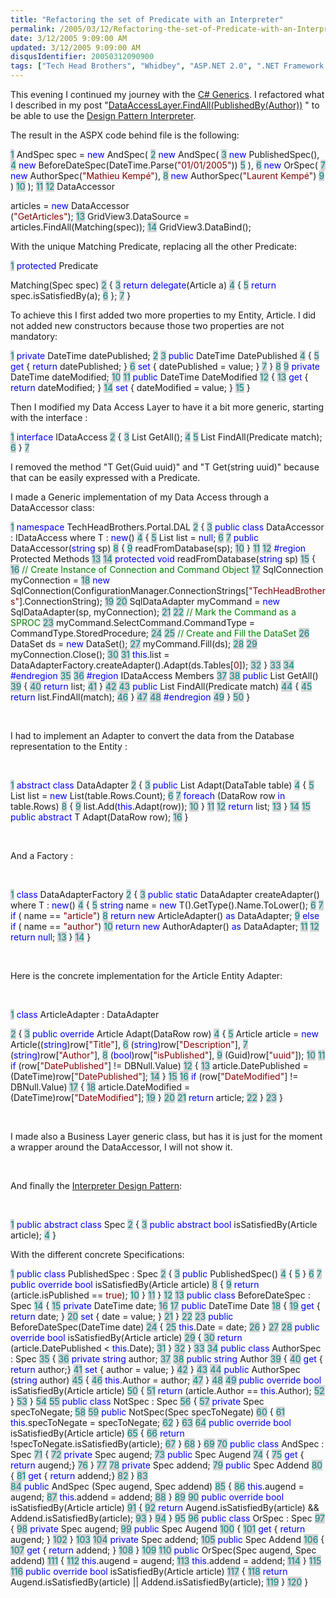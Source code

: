 ```yaml
---
title: "Refactoring the set of Predicate with an Interpreter"
permalink: /2005/03/12/Refactoring-the-set-of-Predicate-with-an-Interpreter/
date: 3/12/2005 9:09:00 AM
updated: 3/12/2005 9:09:00 AM
disqusIdentifier: 20050312090900
tags: ["Tech Head Brothers", "Whidbey", "ASP.NET 2.0", ".NET Framework 2.0"]
---
```




This evening I continued my journey with the [C# Generics](http://msdn.microsoft.com/library/default.asp?url=/library/en-us/dnvs05/html/csharp_generics.asp). 
I refactored what I described in my post "[DataAccessLayer.FindAll(PublishedBy(Author))](http://weblogs.asp.net/lkempe/archive/2005/03/09/391247.aspx) 
" to be able to use the [Design 
Pattern Interpreter](http://www.dofactory.com/Patterns/PatternInterpreter.aspx).
<!-- more -->

The result in the ASPX code behind file is the following:

<span style="COLOR: teal; BACKGROUND-COLOR: lightgrey">  1</span> AndSpec spec = <font color="blue">new</font> AndSpec(
<span style="COLOR: teal; BACKGROUND-COLOR: lightgrey">  2</span>                         <font color="blue">new</font> AndSpec(
<span style="COLOR: teal; BACKGROUND-COLOR: lightgrey">  3</span>                             <font color="blue">new</font> PublishedSpec(),
<span style="COLOR: teal; BACKGROUND-COLOR: lightgrey">  4</span>                             <font color="blue">new</font> BeforeDateSpec(DateTime.Parse(<font color="maroon">"01/01/2005"</font>))
<span style="COLOR: teal; BACKGROUND-COLOR: lightgrey">  5</span>                         ),
<span style="COLOR: teal; BACKGROUND-COLOR: lightgrey">  6</span>                         <font color="blue">new</font> OrSpec(
<span style="COLOR: teal; BACKGROUND-COLOR: lightgrey">  7</span>                             <font color="blue">new</font> AuthorSpec(<font color="maroon">"Mathieu Kempé"</font>),
<span style="COLOR: teal; BACKGROUND-COLOR: lightgrey">  8</span>                             <font color="blue">new</font> AuthorSpec(<font color="maroon">"Laurent Kempé"</font>)
<span style="COLOR: teal; BACKGROUND-COLOR: lightgrey">  9</span>                         )
<span style="COLOR: teal; BACKGROUND-COLOR: lightgrey"> 10</span>                     );
<span style="COLOR: teal; BACKGROUND-COLOR: lightgrey"> 11</span> 
<span style="COLOR: teal; BACKGROUND-COLOR: lightgrey"> 12</span> DataAccessor<Article> articles = <font color="blue">new</font> DataAccessor<Article>(<font color="maroon">"GetArticles"</font>);
<span style="COLOR: teal; BACKGROUND-COLOR: lightgrey"> 13</span> GridView3.DataSource = articles.FindAll(Matching(spec));
<span style="COLOR: teal; BACKGROUND-COLOR: lightgrey"> 14</span> GridView3.DataBind();

With the unique Matching Predicate, replacing all the other Predicate:

<span style="COLOR: teal; BACKGROUND-COLOR: lightgrey">  1</span> <font color="blue">protected</font> Predicate<Article> Matching(Spec spec)
<span style="COLOR: teal; BACKGROUND-COLOR: lightgrey">  2</span> {
<span style="COLOR: teal; BACKGROUND-COLOR: lightgrey">  3</span>     <font color="blue">return</font> <font color="blue">delegate</font>(Article a)
<span style="COLOR: teal; BACKGROUND-COLOR: lightgrey">  4</span>     {
<span style="COLOR: teal; BACKGROUND-COLOR: lightgrey">  5</span>         <font color="blue">return</font> spec.isSatisfiedBy(a);
<span style="COLOR: teal; BACKGROUND-COLOR: lightgrey">  6</span>     };
<span style="COLOR: teal; BACKGROUND-COLOR: lightgrey">  7</span> }</pre>

To achieve this I first added two more properties to my Entity, Article. I 
did not added new constructors because those two properties are not 
mandatory:

<span style="COLOR: teal; BACKGROUND-COLOR: lightgrey">  1</span> <font color="blue">private</font> DateTime datePublished;
<span style="COLOR: teal; BACKGROUND-COLOR: lightgrey">  2</span> 
<span style="COLOR: teal; BACKGROUND-COLOR: lightgrey">  3</span> <font color="blue">public</font> DateTime DatePublished
<span style="COLOR: teal; BACKGROUND-COLOR: lightgrey">  4</span> {
<span style="COLOR: teal; BACKGROUND-COLOR: lightgrey">  5</span>     <font color="blue">get</font> { <font color="blue">return</font> datePublished; }
<span style="COLOR: teal; BACKGROUND-COLOR: lightgrey">  6</span>     <font color="blue">set</font> { datePublished = value; }
<span style="COLOR: teal; BACKGROUND-COLOR: lightgrey">  7</span> }
<span style="COLOR: teal; BACKGROUND-COLOR: lightgrey">  8</span> 
<span style="COLOR: teal; BACKGROUND-COLOR: lightgrey">  9</span> <font color="blue">private</font> DateTime dateModified;
<span style="COLOR: teal; BACKGROUND-COLOR: lightgrey"> 10</span> 
<span style="COLOR: teal; BACKGROUND-COLOR: lightgrey"> 11</span> <font color="blue">public</font> DateTime DateModified
<span style="COLOR: teal; BACKGROUND-COLOR: lightgrey"> 12</span> {
<span style="COLOR: teal; BACKGROUND-COLOR: lightgrey"> 13</span>     <font color="blue">get</font> { <font color="blue">return</font> dateModified; }
<span style="COLOR: teal; BACKGROUND-COLOR: lightgrey"> 14</span>     <font color="blue">set</font> { dateModified = value; }
<span style="COLOR: teal; BACKGROUND-COLOR: lightgrey"> 15</span> }

Then I modified my Data Access Layer to have it a bit more generic, starting with the interface :

<span style="COLOR: teal; BACKGROUND-COLOR: lightgrey">  1</span> <font color="blue">interface</font> IDataAccess<T>
<span style="COLOR: teal; BACKGROUND-COLOR: lightgrey">  2</span> {
<span style="COLOR: teal; BACKGROUND-COLOR: lightgrey">  3</span>     List<T> GetAll();
<span style="COLOR: teal; BACKGROUND-COLOR: lightgrey">  4</span> 
<span style="COLOR: teal; BACKGROUND-COLOR: lightgrey">  5</span>     List<T> FindAll(Predicate<T> match);
<span style="COLOR: teal; BACKGROUND-COLOR: lightgrey">  6</span> }
<span style="COLOR: teal; BACKGROUND-COLOR: lightgrey">  7</span> </pre>

I removed the method "T Get(Guid uuid)" and "T Get(string uuid)" because that can be easily expressed with a Predicate.

I made a Generic implementation of my Data Access through a DataAccessor class:

<span style="COLOR: teal; BACKGROUND-COLOR: lightgrey">  1</span> <font color="blue">namespace</font> TechHeadBrothers.Portal.DAL
<span style="COLOR: teal; BACKGROUND-COLOR: lightgrey">  2</span> {
<span style="COLOR: teal; BACKGROUND-COLOR: lightgrey">  3</span>     <font color="blue">public</font> <font color="blue">class</font> DataAccessor<T> : IDataAccess<T> where T : <font color="blue">new</font>()
<span style="COLOR: teal; BACKGROUND-COLOR: lightgrey">  4</span>     {
<span style="COLOR: teal; BACKGROUND-COLOR: lightgrey">  5</span>         List<T> list = <font color="blue">null</font>;
<span style="COLOR: teal; BACKGROUND-COLOR: lightgrey">  6</span> 
<span style="COLOR: teal; BACKGROUND-COLOR: lightgrey">  7</span>         <font color="blue">public</font> DataAccessor(<font color="blue">string</font> sp)
<span style="COLOR: teal; BACKGROUND-COLOR: lightgrey">  8</span>         {
<span style="COLOR: teal; BACKGROUND-COLOR: lightgrey">  9</span>             readFromDatabase(sp);
<span style="COLOR: teal; BACKGROUND-COLOR: lightgrey"> 10</span>         }
<span style="COLOR: teal; BACKGROUND-COLOR: lightgrey"> 11</span> 
<span style="COLOR: teal; BACKGROUND-COLOR: lightgrey"> 12</span>         <font color="blue">#region</font> Protected Methods
<span style="COLOR: teal; BACKGROUND-COLOR: lightgrey"> 13</span> 
<span style="COLOR: teal; BACKGROUND-COLOR: lightgrey"> 14</span>         <font color="blue">protected</font> <font color="blue">void</font> readFromDatabase(<font color="blue">string</font> sp)
<span style="COLOR: teal; BACKGROUND-COLOR: lightgrey"> 15</span>         {
<span style="COLOR: teal; BACKGROUND-COLOR: lightgrey"> 16</span>             <font color="green">// Create Instance of Connection and Command Object
</font><span style="COLOR: teal; BACKGROUND-COLOR: lightgrey"> 17</span>             SqlConnection myConnection =
<span style="COLOR: teal; BACKGROUND-COLOR: lightgrey"> 18</span>                 <font color="blue">new</font> SqlConnection(ConfigurationManager.ConnectionStrings[<font color="maroon">"TechHeadBrothers"</font>].ConnectionString);
<span style="COLOR: teal; BACKGROUND-COLOR: lightgrey"> 19</span> 
<span style="COLOR: teal; BACKGROUND-COLOR: lightgrey"> 20</span>             SqlDataAdapter myCommand = <font color="blue">new</font> SqlDataAdapter(sp, myConnection);
<span style="COLOR: teal; BACKGROUND-COLOR: lightgrey"> 21</span> 
<span style="COLOR: teal; BACKGROUND-COLOR: lightgrey"> 22</span>             <font color="green">// Mark the Command as a SPROC
</font><span style="COLOR: teal; BACKGROUND-COLOR: lightgrey"> 23</span>             myCommand.SelectCommand.CommandType = CommandType.StoredProcedure;
<span style="COLOR: teal; BACKGROUND-COLOR: lightgrey"> 24</span> 
<span style="COLOR: teal; BACKGROUND-COLOR: lightgrey"> 25</span>             <font color="green">// Create and Fill the DataSet
</font><span style="COLOR: teal; BACKGROUND-COLOR: lightgrey"> 26</span>             DataSet ds = <font color="blue">new</font> DataSet();
<span style="COLOR: teal; BACKGROUND-COLOR: lightgrey"> 27</span>             myCommand.Fill(ds);
<span style="COLOR: teal; BACKGROUND-COLOR: lightgrey"> 28</span> 
<span style="COLOR: teal; BACKGROUND-COLOR: lightgrey"> 29</span>             myConnection.Close();
<span style="COLOR: teal; BACKGROUND-COLOR: lightgrey"> 30</span> 
<span style="COLOR: teal; BACKGROUND-COLOR: lightgrey"> 31</span>             <font color="blue">this</font>.list = DataAdapterFactory.createAdapter<T>().Adapt(ds.Tables[<font color="maroon">0</font>]);
<span style="COLOR: teal; BACKGROUND-COLOR: lightgrey"> 32</span>         }
<span style="COLOR: teal; BACKGROUND-COLOR: lightgrey"> 33</span> 
<span style="COLOR: teal; BACKGROUND-COLOR: lightgrey"> 34</span>         <font color="blue">#endregion</font>
<span style="COLOR: teal; BACKGROUND-COLOR: lightgrey"> 35</span> 
<span style="COLOR: teal; BACKGROUND-COLOR: lightgrey"> 36</span>         <font color="blue">#region</font> IDataAccess<T> Members
<span style="COLOR: teal; BACKGROUND-COLOR: lightgrey"> 37</span> 
<span style="COLOR: teal; BACKGROUND-COLOR: lightgrey"> 38</span>         <font color="blue">public</font> List<T> GetAll()
<span style="COLOR: teal; BACKGROUND-COLOR: lightgrey"> 39</span>         {
<span style="COLOR: teal; BACKGROUND-COLOR: lightgrey"> 40</span>             <font color="blue">return</font> list;
<span style="COLOR: teal; BACKGROUND-COLOR: lightgrey"> 41</span>         }
<span style="COLOR: teal; BACKGROUND-COLOR: lightgrey"> 42</span> 
<span style="COLOR: teal; BACKGROUND-COLOR: lightgrey"> 43</span>         <font color="blue">public</font> List<T> FindAll(Predicate<T> match)
<span style="COLOR: teal; BACKGROUND-COLOR: lightgrey"> 44</span>         {
<span style="COLOR: teal; BACKGROUND-COLOR: lightgrey"> 45</span>             <font color="blue">return</font> list.FindAll(match);
<span style="COLOR: teal; BACKGROUND-COLOR: lightgrey"> 46</span>         }
<span style="COLOR: teal; BACKGROUND-COLOR: lightgrey"> 47</span> 
<span style="COLOR: teal; BACKGROUND-COLOR: lightgrey"> 48</span>         <font color="blue">#endregion</font>
<span style="COLOR: teal; BACKGROUND-COLOR: lightgrey"> 49</span>     }
<span style="COLOR: teal; BACKGROUND-COLOR: lightgrey"> 50</span> }
</pre>

 </pre>

I had to implement an Adapter to convert the data from the Database representation to the Entity :</pre>

 </pre>

<span style="COLOR: teal; BACKGROUND-COLOR: lightgrey">  1</span> <font color="blue">abstract</font> <font color="blue">class</font> DataAdapter<T> 
<span style="COLOR: teal; BACKGROUND-COLOR: lightgrey">  2</span> {
<span style="COLOR: teal; BACKGROUND-COLOR: lightgrey">  3</span>     <font color="blue">public</font> List<T> Adapt(DataTable table)
<span style="COLOR: teal; BACKGROUND-COLOR: lightgrey">  4</span>     {
<span style="COLOR: teal; BACKGROUND-COLOR: lightgrey">  5</span>         List<T> list = <font color="blue">new</font> List<T>(table.Rows.Count);
<span style="COLOR: teal; BACKGROUND-COLOR: lightgrey">  6</span> 
<span style="COLOR: teal; BACKGROUND-COLOR: lightgrey">  7</span>         <font color="blue">foreach</font> (DataRow row <font color="blue">in</font> table.Rows)
<span style="COLOR: teal; BACKGROUND-COLOR: lightgrey">  8</span>         {
<span style="COLOR: teal; BACKGROUND-COLOR: lightgrey">  9</span>             list.Add(<font color="blue">this</font>.Adapt(row));
<span style="COLOR: teal; BACKGROUND-COLOR: lightgrey"> 10</span>         }
<span style="COLOR: teal; BACKGROUND-COLOR: lightgrey"> 11</span> 
<span style="COLOR: teal; BACKGROUND-COLOR: lightgrey"> 12</span>         <font color="blue">return</font> list;
<span style="COLOR: teal; BACKGROUND-COLOR: lightgrey"> 13</span>     }
<span style="COLOR: teal; BACKGROUND-COLOR: lightgrey"> 14</span> 
<span style="COLOR: teal; BACKGROUND-COLOR: lightgrey"> 15</span>     <font color="blue">public</font> <font color="blue">abstract</font> T Adapt(DataRow row);
<span style="COLOR: teal; BACKGROUND-COLOR: lightgrey"> 16</span> }</pre></pre>

 </pre>

And a Factory :</pre>

 </pre>

<span style="COLOR: teal; BACKGROUND-COLOR: lightgrey">  1</span> <font color="blue">class</font> DataAdapterFactory
<span style="COLOR: teal; BACKGROUND-COLOR: lightgrey">  2</span> {
<span style="COLOR: teal; BACKGROUND-COLOR: lightgrey">  3</span>     <font color="blue">public</font> <font color="blue">static</font> DataAdapter<T> createAdapter<T>() where T : <font color="blue">new</font>()
<span style="COLOR: teal; BACKGROUND-COLOR: lightgrey">  4</span>     {
<span style="COLOR: teal; BACKGROUND-COLOR: lightgrey">  5</span>         <font color="blue">string</font> name = <font color="blue">new</font> T().GetType().Name.ToLower();
<span style="COLOR: teal; BACKGROUND-COLOR: lightgrey">  6</span> 
<span style="COLOR: teal; BACKGROUND-COLOR: lightgrey">  7</span>         <font color="blue">if</font> ( name == <font color="maroon">"article"</font>)
<span style="COLOR: teal; BACKGROUND-COLOR: lightgrey">  8</span>             <font color="blue">return</font> <font color="blue">new</font> ArticleAdapter() <font color="blue">as</font> DataAdapter<T>;
<span style="COLOR: teal; BACKGROUND-COLOR: lightgrey">  9</span>         <font color="blue">else</font> <font color="blue">if</font> ( name == <font color="maroon">"author"</font>)
<span style="COLOR: teal; BACKGROUND-COLOR: lightgrey"> 10</span>             <font color="blue">return</font> <font color="blue">new</font> AuthorAdapter() <font color="blue">as</font> DataAdapter<T>;
<span style="COLOR: teal; BACKGROUND-COLOR: lightgrey"> 11</span> 
<span style="COLOR: teal; BACKGROUND-COLOR: lightgrey"> 12</span>         <font color="blue">return</font> <font color="blue">null</font>;
<span style="COLOR: teal; BACKGROUND-COLOR: lightgrey"> 13</span>     }
<span style="COLOR: teal; BACKGROUND-COLOR: lightgrey"> 14</span> }</pre>

 </pre>

Here is the concrete implementation for the Article Entity Adapter:</pre></pre></pre>

 </pre>

<span style="COLOR: teal; BACKGROUND-COLOR: lightgrey">  1</span> <font color="blue">class</font> ArticleAdapter : DataAdapter<Article>
<span style="COLOR: teal; BACKGROUND-COLOR: lightgrey">  2</span> {
<span style="COLOR: teal; BACKGROUND-COLOR: lightgrey">  3</span>     <font color="blue">public</font> <font color="blue">override</font> Article Adapt(DataRow row)
<span style="COLOR: teal; BACKGROUND-COLOR: lightgrey">  4</span>     {
<span style="COLOR: teal; BACKGROUND-COLOR: lightgrey">  5</span>         Article article = <font color="blue">new</font> Article((<font color="blue">string</font>)row[<font color="maroon">"Title"</font>],
<span style="COLOR: teal; BACKGROUND-COLOR: lightgrey">  6</span>                                       (<font color="blue">string</font>)row[<font color="maroon">"Description"</font>],
<span style="COLOR: teal; BACKGROUND-COLOR: lightgrey">  7</span>                                       (<font color="blue">string</font>)row[<font color="maroon">"Author"</font>],
<span style="COLOR: teal; BACKGROUND-COLOR: lightgrey">  8</span>                                         (<font color="blue">bool</font>)row[<font color="maroon">"isPublished"</font>],
<span style="COLOR: teal; BACKGROUND-COLOR: lightgrey">  9</span>                                         (Guid)row[<font color="maroon">"uuid"</font>]);
<span style="COLOR: teal; BACKGROUND-COLOR: lightgrey"> 10</span> 
<span style="COLOR: teal; BACKGROUND-COLOR: lightgrey"> 11</span>         <font color="blue">if</font> (row[<font color="maroon">"DatePublished"</font>] != DBNull.Value)
<span style="COLOR: teal; BACKGROUND-COLOR: lightgrey"> 12</span>         {
<span style="COLOR: teal; BACKGROUND-COLOR: lightgrey"> 13</span>             article.DatePublished = (DateTime)row[<font color="maroon">"DatePublished"</font>];
<span style="COLOR: teal; BACKGROUND-COLOR: lightgrey"> 14</span>         }
<span style="COLOR: teal; BACKGROUND-COLOR: lightgrey"> 15</span> 
<span style="COLOR: teal; BACKGROUND-COLOR: lightgrey"> 16</span>         <font color="blue">if</font> (row[<font color="maroon">"DateModified"</font>] != DBNull.Value)
<span style="COLOR: teal; BACKGROUND-COLOR: lightgrey"> 17</span>         {
<span style="COLOR: teal; BACKGROUND-COLOR: lightgrey"> 18</span>             article.DateModified = (DateTime)row[<font color="maroon">"DateModified"</font>];
<span style="COLOR: teal; BACKGROUND-COLOR: lightgrey"> 19</span>         }
<span style="COLOR: teal; BACKGROUND-COLOR: lightgrey"> 20</span> 
<span style="COLOR: teal; BACKGROUND-COLOR: lightgrey"> 21</span>         <font color="blue">return</font> article;
<span style="COLOR: teal; BACKGROUND-COLOR: lightgrey"> 22</span>     }
<span style="COLOR: teal; BACKGROUND-COLOR: lightgrey"> 23</span> }</pre></pre></pre>

 </pre>

I made also a Business Layer generic class, but has it is just for the moment a wrapper around the DataAccessor, I will not show it.</pre>

 </pre>

And finally the [Interpreter Design Pattern](http://www.dofactory.com/Patterns/PatternInterpreter.aspx):</pre>

 </pre>

<span style="COLOR: teal; BACKGROUND-COLOR: lightgrey">  1</span> <font color="blue">public</font> <font color="blue">abstract</font> <font color="blue">class</font> Spec
<span style="COLOR: teal; BACKGROUND-COLOR: lightgrey">  2</span> {
<span style="COLOR: teal; BACKGROUND-COLOR: lightgrey">  3</span>     <font color="blue">public</font> <font color="blue">abstract</font> <font color="blue">bool</font> isSatisfiedBy(Article article);
<span style="COLOR: teal; BACKGROUND-COLOR: lightgrey">  4</span> }</pre></pre>

With the different concrete Specifications:

<span style="COLOR: teal; BACKGROUND-COLOR: lightgrey">  1</span> <font color="blue">public</font> <font color="blue">class</font> PublishedSpec : Spec
<span style="COLOR: teal; BACKGROUND-COLOR: lightgrey">  2</span> {
<span style="COLOR: teal; BACKGROUND-COLOR: lightgrey">  3</span>     <font color="blue">public</font> PublishedSpec()
<span style="COLOR: teal; BACKGROUND-COLOR: lightgrey">  4</span>     {
<span style="COLOR: teal; BACKGROUND-COLOR: lightgrey">  5</span>     }
<span style="COLOR: teal; BACKGROUND-COLOR: lightgrey">  6</span> 
<span style="COLOR: teal; BACKGROUND-COLOR: lightgrey">  7</span>     <font color="blue">public</font> <font color="blue">override</font> <font color="blue">bool</font> isSatisfiedBy(Article article)
<span style="COLOR: teal; BACKGROUND-COLOR: lightgrey">  8</span>     {
<span style="COLOR: teal; BACKGROUND-COLOR: lightgrey">  9</span>          <font color="blue">return</font> (article.isPublished == <font color="maroon">true</font>);
<span style="COLOR: teal; BACKGROUND-COLOR: lightgrey"> 10</span>     }
<span style="COLOR: teal; BACKGROUND-COLOR: lightgrey"> 11</span> }
<span style="COLOR: teal; BACKGROUND-COLOR: lightgrey"> 12</span> 
<span style="COLOR: teal; BACKGROUND-COLOR: lightgrey"> 13</span> <font color="blue">public</font> <font color="blue">class</font> BeforeDateSpec : Spec
<span style="COLOR: teal; BACKGROUND-COLOR: lightgrey"> 14</span> {
<span style="COLOR: teal; BACKGROUND-COLOR: lightgrey"> 15</span>     <font color="blue">private</font> DateTime date;
<span style="COLOR: teal; BACKGROUND-COLOR: lightgrey"> 16</span> 
<span style="COLOR: teal; BACKGROUND-COLOR: lightgrey"> 17</span>     <font color="blue">public</font> DateTime Date
<span style="COLOR: teal; BACKGROUND-COLOR: lightgrey"> 18</span>     {
<span style="COLOR: teal; BACKGROUND-COLOR: lightgrey"> 19</span>         <font color="blue">get</font> { <font color="blue">return</font> date; }
<span style="COLOR: teal; BACKGROUND-COLOR: lightgrey"> 20</span>         <font color="blue">set</font> { date = value; }
<span style="COLOR: teal; BACKGROUND-COLOR: lightgrey"> 21</span>     }
<span style="COLOR: teal; BACKGROUND-COLOR: lightgrey"> 22</span> 
<span style="COLOR: teal; BACKGROUND-COLOR: lightgrey"> 23</span>     <font color="blue">public</font> BeforeDateSpec(DateTime date)
<span style="COLOR: teal; BACKGROUND-COLOR: lightgrey"> 24</span>     {
<span style="COLOR: teal; BACKGROUND-COLOR: lightgrey"> 25</span>         <font color="blue">this</font>.Date = date;
<span style="COLOR: teal; BACKGROUND-COLOR: lightgrey"> 26</span>     }
<span style="COLOR: teal; BACKGROUND-COLOR: lightgrey"> 27</span> 
<span style="COLOR: teal; BACKGROUND-COLOR: lightgrey"> 28</span>     <font color="blue">public</font> <font color="blue">override</font> <font color="blue">bool</font> isSatisfiedBy(Article article)
<span style="COLOR: teal; BACKGROUND-COLOR: lightgrey"> 29</span>     {
<span style="COLOR: teal; BACKGROUND-COLOR: lightgrey"> 30</span>         <font color="blue">return</font> (article.DatePublished < <font color="blue">this</font>.Date);
<span style="COLOR: teal; BACKGROUND-COLOR: lightgrey"> 31</span>     }
<span style="COLOR: teal; BACKGROUND-COLOR: lightgrey"> 32</span> }
<span style="COLOR: teal; BACKGROUND-COLOR: lightgrey"> 33</span> 
<span style="COLOR: teal; BACKGROUND-COLOR: lightgrey"> 34</span> <font color="blue">public</font> <font color="blue">class</font> AuthorSpec : Spec
<span style="COLOR: teal; BACKGROUND-COLOR: lightgrey"> 35</span> {
<span style="COLOR: teal; BACKGROUND-COLOR: lightgrey"> 36</span>     <font color="blue">private</font> <font color="blue">string</font> author;
<span style="COLOR: teal; BACKGROUND-COLOR: lightgrey"> 37</span> 
<span style="COLOR: teal; BACKGROUND-COLOR: lightgrey"> 38</span>     <font color="blue">public</font> <font color="blue">string</font> Author
<span style="COLOR: teal; BACKGROUND-COLOR: lightgrey"> 39</span>     {
<span style="COLOR: teal; BACKGROUND-COLOR: lightgrey"> 40</span>       <font color="blue">get</font> { <font color="blue">return</font> author;}
<span style="COLOR: teal; BACKGROUND-COLOR: lightgrey"> 41</span>       <font color="blue">set</font> { author = value; }
<span style="COLOR: teal; BACKGROUND-COLOR: lightgrey"> 42</span>     }
<span style="COLOR: teal; BACKGROUND-COLOR: lightgrey"> 43</span> 
<span style="COLOR: teal; BACKGROUND-COLOR: lightgrey"> 44</span>     <font color="blue">public</font> AuthorSpec (<font color="blue">string</font> author)
<span style="COLOR: teal; BACKGROUND-COLOR: lightgrey"> 45</span>     {
<span style="COLOR: teal; BACKGROUND-COLOR: lightgrey"> 46</span>         <font color="blue">this</font>.Author = author;
<span style="COLOR: teal; BACKGROUND-COLOR: lightgrey"> 47</span>     }
<span style="COLOR: teal; BACKGROUND-COLOR: lightgrey"> 48</span> 
<span style="COLOR: teal; BACKGROUND-COLOR: lightgrey"> 49</span>     <font color="blue">public</font> <font color="blue">override</font> <font color="blue">bool</font> isSatisfiedBy(Article article)
<span style="COLOR: teal; BACKGROUND-COLOR: lightgrey"> 50</span>     {
<span style="COLOR: teal; BACKGROUND-COLOR: lightgrey"> 51</span>          <font color="blue">return</font> (article.Author == <font color="blue">this</font>.Author);
<span style="COLOR: teal; BACKGROUND-COLOR: lightgrey"> 52</span>     }
<span style="COLOR: teal; BACKGROUND-COLOR: lightgrey"> 53</span> }
<span style="COLOR: teal; BACKGROUND-COLOR: lightgrey"> 54</span> 
<span style="COLOR: teal; BACKGROUND-COLOR: lightgrey"> 55</span> <font color="blue">public</font> <font color="blue">class</font> NotSpec : Spec
<span style="COLOR: teal; BACKGROUND-COLOR: lightgrey"> 56</span> {
<span style="COLOR: teal; BACKGROUND-COLOR: lightgrey"> 57</span>     <font color="blue">private</font> Spec specToNegate;
<span style="COLOR: teal; BACKGROUND-COLOR: lightgrey"> 58</span> 
<span style="COLOR: teal; BACKGROUND-COLOR: lightgrey"> 59</span>     <font color="blue">public</font> NotSpec(Spec specToNegate)
<span style="COLOR: teal; BACKGROUND-COLOR: lightgrey"> 60</span>     {
<span style="COLOR: teal; BACKGROUND-COLOR: lightgrey"> 61</span>         <font color="blue">this</font>.specToNegate = specToNegate;
<span style="COLOR: teal; BACKGROUND-COLOR: lightgrey"> 62</span>     }
<span style="COLOR: teal; BACKGROUND-COLOR: lightgrey"> 63</span> 
<span style="COLOR: teal; BACKGROUND-COLOR: lightgrey"> 64</span>     <font color="blue">public</font> <font color="blue">override</font> <font color="blue">bool</font> isSatisfiedBy(Article article)
<span style="COLOR: teal; BACKGROUND-COLOR: lightgrey"> 65</span>     {
<span style="COLOR: teal; BACKGROUND-COLOR: lightgrey"> 66</span>         <font color="blue">return</font> !specToNegate.isSatisfiedBy(article);
<span style="COLOR: teal; BACKGROUND-COLOR: lightgrey"> 67</span>     }
<span style="COLOR: teal; BACKGROUND-COLOR: lightgrey"> 68</span> }
<span style="COLOR: teal; BACKGROUND-COLOR: lightgrey"> 69</span> 
<span style="COLOR: teal; BACKGROUND-COLOR: lightgrey"> 70</span> <font color="blue">public</font> <font color="blue">class</font> AndSpec : Spec
<span style="COLOR: teal; BACKGROUND-COLOR: lightgrey"> 71</span> {
<span style="COLOR: teal; BACKGROUND-COLOR: lightgrey"> 72</span>     <font color="blue">private</font> Spec augend;
<span style="COLOR: teal; BACKGROUND-COLOR: lightgrey"> 73</span>     <font color="blue">public</font> Spec Augend
<span style="COLOR: teal; BACKGROUND-COLOR: lightgrey"> 74</span>     {
<span style="COLOR: teal; BACKGROUND-COLOR: lightgrey"> 75</span>       <font color="blue">get</font> { <font color="blue">return</font> augend;}
<span style="COLOR: teal; BACKGROUND-COLOR: lightgrey"> 76</span>     }
<span style="COLOR: teal; BACKGROUND-COLOR: lightgrey"> 77</span> 
<span style="COLOR: teal; BACKGROUND-COLOR: lightgrey"> 78</span>     <font color="blue">private</font> Spec addend;
<span style="COLOR: teal; BACKGROUND-COLOR: lightgrey"> 79</span>     <font color="blue">public</font> Spec Addend
<span style="COLOR: teal; BACKGROUND-COLOR: lightgrey"> 80</span>     {
<span style="COLOR: teal; BACKGROUND-COLOR: lightgrey"> 81</span>       <font color="blue">get</font> { <font color="blue">return</font> addend;}
<span style="COLOR: teal; BACKGROUND-COLOR: lightgrey"> 82</span>     }
<span style="COLOR: teal; BACKGROUND-COLOR: lightgrey"> 83</span>     
<span style="COLOR: teal; BACKGROUND-COLOR: lightgrey"> 84</span>     <font color="blue">public</font> AndSpec (Spec augend, Spec addend)
<span style="COLOR: teal; BACKGROUND-COLOR: lightgrey"> 85</span>     {
<span style="COLOR: teal; BACKGROUND-COLOR: lightgrey"> 86</span>         <font color="blue">this</font>.augend = augend;
<span style="COLOR: teal; BACKGROUND-COLOR: lightgrey"> 87</span>         <font color="blue">this</font>.addend = addend;
<span style="COLOR: teal; BACKGROUND-COLOR: lightgrey"> 88</span>     }
<span style="COLOR: teal; BACKGROUND-COLOR: lightgrey"> 89</span> 
<span style="COLOR: teal; BACKGROUND-COLOR: lightgrey"> 90</span>     <font color="blue">public</font> <font color="blue">override</font> <font color="blue">bool</font>  isSatisfiedBy(Article article)
<span style="COLOR: teal; BACKGROUND-COLOR: lightgrey"> 91</span>     {
<span style="COLOR: teal; BACKGROUND-COLOR: lightgrey"> 92</span>          <font color="blue">return</font> Augend.isSatisfiedBy(article) && Addend.isSatisfiedBy(article);
<span style="COLOR: teal; BACKGROUND-COLOR: lightgrey"> 93</span>     }
<span style="COLOR: teal; BACKGROUND-COLOR: lightgrey"> 94</span> }
<span style="COLOR: teal; BACKGROUND-COLOR: lightgrey"> 95</span> 
<span style="COLOR: teal; BACKGROUND-COLOR: lightgrey"> 96</span> <font color="blue">public</font> <font color="blue">class</font> OrSpec : Spec
<span style="COLOR: teal; BACKGROUND-COLOR: lightgrey"> 97</span> {
<span style="COLOR: teal; BACKGROUND-COLOR: lightgrey"> 98</span>     <font color="blue">private</font> Spec augend;
<span style="COLOR: teal; BACKGROUND-COLOR: lightgrey"> 99</span>     <font color="blue">public</font> Spec Augend
<span style="COLOR: teal; BACKGROUND-COLOR: lightgrey">100</span>     {
<span style="COLOR: teal; BACKGROUND-COLOR: lightgrey">101</span>         <font color="blue">get</font> { <font color="blue">return</font> augend; }
<span style="COLOR: teal; BACKGROUND-COLOR: lightgrey">102</span>     }
<span style="COLOR: teal; BACKGROUND-COLOR: lightgrey">103</span> 
<span style="COLOR: teal; BACKGROUND-COLOR: lightgrey">104</span>     <font color="blue">private</font> Spec addend;
<span style="COLOR: teal; BACKGROUND-COLOR: lightgrey">105</span>     <font color="blue">public</font> Spec Addend
<span style="COLOR: teal; BACKGROUND-COLOR: lightgrey">106</span>     {
<span style="COLOR: teal; BACKGROUND-COLOR: lightgrey">107</span>         <font color="blue">get</font> { <font color="blue">return</font> addend; }
<span style="COLOR: teal; BACKGROUND-COLOR: lightgrey">108</span>     }
<span style="COLOR: teal; BACKGROUND-COLOR: lightgrey">109</span> 
<span style="COLOR: teal; BACKGROUND-COLOR: lightgrey">110</span>     <font color="blue">public</font> OrSpec(Spec augend, Spec addend)
<span style="COLOR: teal; BACKGROUND-COLOR: lightgrey">111</span>     {
<span style="COLOR: teal; BACKGROUND-COLOR: lightgrey">112</span>         <font color="blue">this</font>.augend = augend;
<span style="COLOR: teal; BACKGROUND-COLOR: lightgrey">113</span>         <font color="blue">this</font>.addend = addend;
<span style="COLOR: teal; BACKGROUND-COLOR: lightgrey">114</span>     }
<span style="COLOR: teal; BACKGROUND-COLOR: lightgrey">115</span> 
<span style="COLOR: teal; BACKGROUND-COLOR: lightgrey">116</span>     <font color="blue">public</font> <font color="blue">override</font> <font color="blue">bool</font> isSatisfiedBy(Article article)
<span style="COLOR: teal; BACKGROUND-COLOR: lightgrey">117</span>     {
<span style="COLOR: teal; BACKGROUND-COLOR: lightgrey">118</span>         <font color="blue">return</font> Augend.isSatisfiedBy(article) || Addend.isSatisfiedBy(article);
<span style="COLOR: teal; BACKGROUND-COLOR: lightgrey">119</span>     }
<span style="COLOR: teal; BACKGROUND-COLOR: lightgrey">120</span> }</pre>
